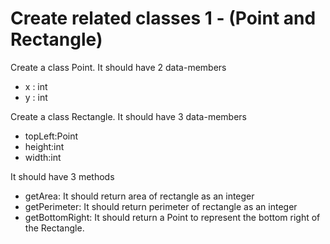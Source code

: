 # Create related classes 1 - (Point and Rectangle)

Create a class Point. It should have 2 data-members
- x : int
- y : int

Create a class Rectangle. It should have 3 data-members
- topLeft:Point 
- height:int 
- width:int

It should have 3 methods 
- getArea: It should return area of rectangle as an integer 
- getPerimeter: It should return perimeter of rectangle as an integer 
- getBottomRight: It should return a Point to represent the bottom right of the Rectangle.
